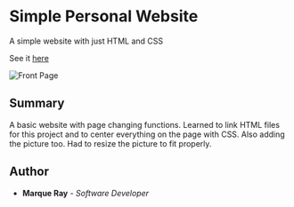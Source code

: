 # Simple Personal Website

A simple website with just HTML and CSS

See it [here](https://github.com/Mray2k4/Task-1-Simple-Personal-Website.git)

![Front Page](/resources/images/Screenshot%20Front%20Page.jpg)

## Summary
A basic website with page changing functions. Learned to link HTML files for this project and to center everything on the page with CSS. Also adding the picture too. Had to resize the picture to fit properly.

## Author
* **Marque Ray** - *Software Developer*
